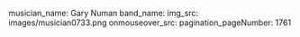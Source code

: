 musician_name: Gary Numan
band_name: 
img_src: images/musician0733.png
onmouseover_src: 
pagination_pageNumber: 1761